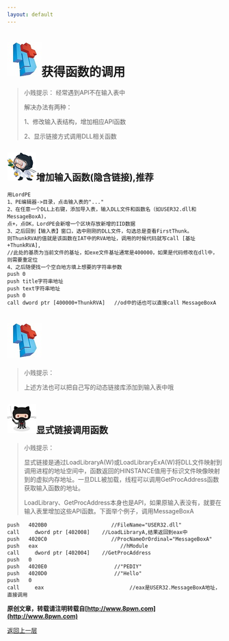 ```yaml
---
layout: default
---
```

# ![](../img/hj.jpg)获得函数的调用
>小贱提示： 经常遇到API不在输入表中
>
>解决办法有两种：
>
>1、修改输入表结构，增加相应API函数
>
>2、显示链接方式调用DLL相关函数

## ![](../img/github10.png)增加输入函数(隐含链接),推荐
```
用LordPE
1、PE编辑器->目录，点击输入表的"..."
2、在任意一个DLL上右键，添加导入表，输入DLL文件和函数名（如USER32.dll和MessageBoxA)，
点+，点OK，LordPE会新增一个区块存放新增的IID数据
3、之后回到【输入表】窗口，选中刚刚的DLL文件，勾选总是查看FirstThunk。
则ThunkRVA的值就是该函数在IAT中的RVA地址，调用的时候代码就写call [基址+ThunkRVA],
//此处的基质为当前文件的基址，如exe文件基址通常是400000，如果是代码修改在dll中，则需要重定位
4、之后随便找一个空白地方填上想要的字符串参数
push 0
push title字符串地址
push text字符串地址
push 0
call dword ptr [400000+ThunkRVA]   //od中的话也可以直接call MessageBoxA
```
# ![](../img/hj.jpg)
>小贱提示：
>
>上述方法也可以把自己写的动态链接库添加到输入表中哦


## ![](../img/github11.png)显式链接调用函数
>小贱提示：
>
>显式链接是通过LoadLibraryA(W)或LoadLibraryExA(W)将DLL文件映射到调用进程的地址空间中，函数返回的HINSTANCE值用于标识文件映像映射到的虚拟内存地址。一旦DLL被加载，线程可以调用GetProcAddress函数获取输入函数的地址。
>
>LoadLibrary、GetProcAddress本身也是API，如果原输入表没有，就要在输入表里增加这些API函数。下面举个例子，调用MessageBoxA


```
push   4020B0                     //FileName="USER32.dll"
call     dword ptr [402008]    //LoadLibraryA,结果返回到eax中
push   4020C0                     //ProcNameOrOrdinal="MessageBoxA"
push   eax                           //hModule
call     dword ptr [402004]    //GetProcAddress
push   0
push   4020E0                      //"PEDIY"
push   4020D0                      //"Hello"
push   0
call     eax                            //eax是USER32.MessageBoxA地址，直接调用
```


__原创文章，转载请注明转载自[http://www.8pwn.com](http://www.8pwn.com)__

[返回上一层](./reverse)
